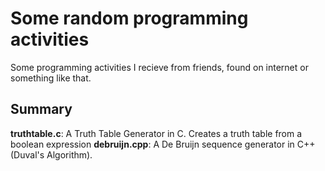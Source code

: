 # Some random programming activities
Some programming activities I recieve from friends, found on internet or something like that.

## Summary
**truthtable.c**: A Truth Table Generator in C. Creates a truth table from a boolean expression
**debruijn.cpp**: A De Bruijn sequence generator in C++ (Duval's Algorithm).
